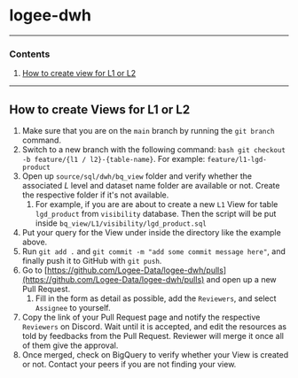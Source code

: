 # logee-dwh

---

### Contents

1. [How to create view for L1 or L2](#how-to-create-views-for-l1-or-l2)

---

## How to create Views for L1 or L2

1. Make sure that you are on the `main` branch by running the `git branch` command.
2. Switch to a new branch with the following command: `bash git checkout -b feature/{l1 / l2}-{table-name}`. For example: `feature/l1-lgd-product`
3. Open up `source/sql/dwh/bq_view` folder and verify whether the associated _L_ level and dataset name folder are available or not. Create the respective folder if it's not available. 
   1. For example, if you are are about to create a new `L1` View for table `lgd_product` from `visibility` database. Then the script will be put inside `bq_view/L1/visibility/lgd_product.sql`
4. Put your query for the View under inside the directory like the example above.
5. Run `git add .` and `git commit -m "add some commit message here"`, and finally push it to GitHub with `git push`.
6. Go to [https://github.com/Logee-Data/logee-dwh/pulls](https://github.com/Logee-Data/logee-dwh/pulls) and open up a new Pull Request. 
   1. Fill in the form as detail as possible, add the `Reviewers`, and select `Assignee` to yourself.
7. Copy the link of your Pull Request page and notify the respective `Reviewers` on Discord. Wait until it is accepted, and edit the resources as told by feedbacks from the Pull Request. Reviewer will merge it once all of them give the approval.
8. Once merged, check on BigQuery to verify whether your View is created or not. Contact your peers if you are not finding your view.

